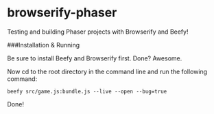 browserify-phaser
=================

Testing and building Phaser projects with Browserify and Beefy!

###Installation & Running

Be sure to install Beefy and Browserify first. Done? Awesome.

Now cd to the root directory in the command line and run the following command:

    beefy src/game.js:bundle.js --live --open --bug=true
    
Done!
